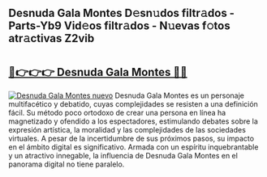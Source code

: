 ## Desnuda Gala Montes D𝚎sn𝚞dos filtr𝚊dos - Parts-Yb9 Vid𝚎os filtr𝚊dos - N𝚞evas f𝚘tos atr𝚊ctivas Z2vib

# <h2><a href="http://mb3463e.tromn.icu/?c=Desnuda+Gala+Montes">🔗👉👉👉 Desnuda Gala Montes 🔗🔗</a></h2>

[![Desnuda Gala Montes nuevo](https://i.imgur.com/pEAQMta.gif)](http://mb3463e.tromn.icu/?c=Desnuda+Gala+Montes)
Desnuda Gala Montes es un personaje multifacético y debatido, cuyas complejidades se resisten a una definición fácil.  Su método poco ortodoxo de crear una persona en línea ha magnetizado y ofendido a los espectadores, estimulando debates sobre la expresión artística, la moralidad y las complejidades de las sociedades virtuales. A pesar de la incertidumbre de sus próximos pasos, su impacto en el ámbito digital es significativo. Armada con un espíritu inquebrantable y un atractivo innegable, la influencia de Desnuda Gala Montes en el panorama digital no tiene paralelo.
